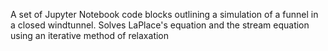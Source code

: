 A set of Jupyter Notebook code blocks outlining a simulation of a funnel in a closed windtunnel. Solves LaPlace's equation and the stream equation using an iterative method of relaxation  
